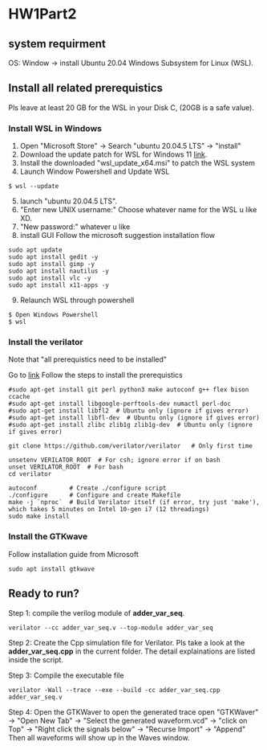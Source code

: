 # HW1Part2
## system requirment
OS: Window -> install Ubuntu 20.04 Windows Subsystem for Linux (WSL).

## Install all related prerequistics
Pls leave at least 20 GB for the WSL in your Disk C, (20GB is a safe value). 
### Install WSL in Windows
1. Open "Microsoft Store" -> Search "ubuntu 20.04.5 LTS" -> "install"
2. Download the update patch for WSL for Windows 11 [link](https://wslstorestorage.blob.core.windows.net/wslblob/wsl_update_x64.msi).
3. Install the downloaded "wsl_update_x64.msi" to patch the WSL system
4. Launch Window Powershell and Update WSL
```
$ wsl --update
```
5. launch "ubuntu 20.04.5 LTS".
6. "Enter new UNIX username:" Choose whatever name for the WSL u like XD.
7. "New password:" whatever u like
8. install GUI
Follow the microsoft suggestion installation flow
```
sudo apt update
sudo apt install gedit -y
sudo apt install gimp -y
sudo apt install nautilus -y
sudo apt install vlc -y
sudo apt install x11-apps -y
```
9. Relaunch WSL through powershell
```
$ Open Windows Powershell
$ wsl
```

### Install the verilator
Note that "all prerequistics need to be installed" 

Go to [link](https://verilator.org/guide/latest/install.html#git-quick-install)
Follow the steps to install the prerequistics

```
#sudo apt-get install git perl python3 make autoconf g++ flex bison ccache
#sudo apt-get install libgoogle-perftools-dev numactl perl-doc
#sudo apt-get install libfl2  # Ubuntu only (ignore if gives error)
#sudo apt-get install libfl-dev  # Ubuntu only (ignore if gives error)
#sudo apt-get install zlibc zlib1g zlib1g-dev  # Ubuntu only (ignore if gives error)

git clone https://github.com/verilator/verilator   # Only first time

unsetenv VERILATOR_ROOT  # For csh; ignore error if on bash
unset VERILATOR_ROOT  # For bash
cd verilator

autoconf         # Create ./configure script
./configure      # Configure and create Makefile
make -j `nproc`  # Build Verilator itself (if error, try just 'make'), which takes 5 minutes on Intel 10-gen i7 (12 threadings)
sudo make install
```

### Install the GTKwave
Follow installation guide from Microsoft
```
sudo apt install gtkwave
```

## Ready to run?
Step 1: compile the verilog module of **adder_var_seq**. 
```
verilator --cc adder_var_seq.v --top-module adder_var_seq
```

Step 2: Create the Cpp simulation file for Verilator. Pls take a look at the **adder_var_seq.cpp** in the current folder. The detail explainations are listed inside the script.


Step 3: Compile the executable file
```
verilator -Wall --trace --exe --build -cc adder_var_seq.cpp adder_var_seq.v
```

Step 4: Open the GTKWaver to open the generated trace
open "GTKWaver" -> "Open New Tab" -> "Select the generated waveform.vcd" -> "click on Top" -> "Right click the signals below" -> "Recurse Import" -> "Append" 
Then all waveforms will show up in the Waves window.


